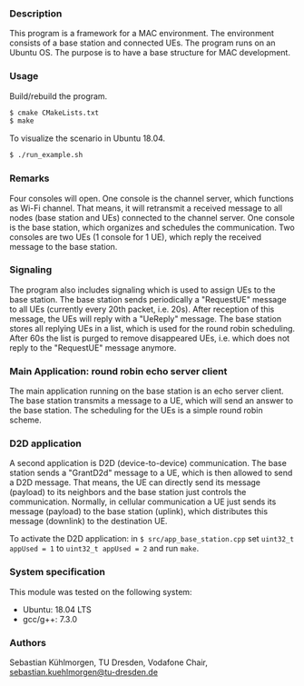 ### Description
This program is a framework for a MAC environment. The environment consists of a base station and connected UEs. The program runs on an Ubuntu OS. The purpose is to have a base structure for MAC development.

### Usage
Build/rebuild the program.
```sh
$ cmake CMakeLists.txt
$ make
```
To visualize the scenario in Ubuntu 18.04.
```sh
$ ./run_example.sh
```
### Remarks
Four consoles will open. One console is the channel server, which functions as Wi-Fi channel. That means, it will retransmit a received message to all nodes (base station and UEs) connected to the channel server. One console is the base station, which organizes and schedules the communication. Two consoles are two UEs (1 console for 1 UE), which reply the received message to the base station.

### Signaling
The program also includes signaling which is used to assign UEs to the base station. The base station sends periodically a "RequestUE" message to all UEs (currently every 20th packet, i.e. 20s). After reception of this message, the UEs will reply with a "UeReply" message. The base station stores all replying UEs in a list, which is used for the round robin scheduling. After 60s the list is purged to remove disappeared UEs, i.e. which does not reply to the "RequestUE" message anymore.

### Main Application: round robin echo server client
The main application running on the base station is an echo server client. The base station transmits a message to a UE, which will send an answer to the base station. The scheduling for the UEs is a simple round robin scheme.

### D2D application
A second application is D2D (device-to-device) communication. The base station sends a "GrantD2d" message to a UE, which is then allowed to send a D2D message. That means, the UE can directly send its message (payload) to its neighbors and the base station just controls the communication. Normally, in cellular communication a UE just sends its message (payload) to the base station (uplink), which distributes this message (downlink) to the destination UE. 

To activate the D2D application: in ```$ src/app_base_station.cpp``` set ```uint32_t appUsed = 1``` to ```uint32_t appUsed = 2``` and run ```make```.

### System specification
This module was tested on the following system:
* Ubuntu: 18.04 LTS
* gcc/g++: 7.3.0

### Authors
Sebastian Kühlmorgen, TU Dresden, Vodafone Chair, <sebastian.kuehlmorgen@tu-dresden.de>
